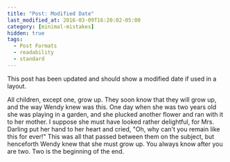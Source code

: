 ```yaml
---
title: "Post: Modified Date"
last_modified_at: 2016-03-09T16:20:02-05:00
category: [minimal-mistakes]
hidden: true
tags:
  - Post Formats
  - readability
  - standard
---
```


This post has been updated and should show a modified date if used in a layout.

All children, except one, grow up. They soon know that they will grow up, and the way Wendy knew was this. One day when she was two years old she was playing in a garden, and she plucked another flower and ran with it to her mother. I suppose she must have looked rather delightful, for Mrs. Darling put her hand to her heart and cried, "Oh, why can't you remain like this for ever!" This was all that passed between them on the subject, but henceforth Wendy knew that she must grow up. You always know after you are two. Two is the beginning of the end.
<!--stackedit_data:
eyJoaXN0b3J5IjpbLTE0MjU3NjEzMDZdfQ==
-->
